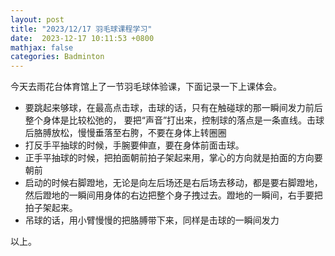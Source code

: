 ```yaml
---
layout: post
title: "2023/12/17 羽毛球课程学习"
date:  2023-12-17 10:11:53 +0800
mathjax: false
categories: Badminton
---
```


今天去雨花台体育馆上了一节羽毛球体验课，下面记录一下上课体会。

- 要跳起来够球，在最高点击球，击球的话，只有在触碰球的那一瞬间发力前后整个身体是比较松弛的，
要把“声音”打出来，控制球的落点是一条直线。击球后胳膊放松，慢慢垂落至右胯，不要在身体上转圈圈
- 打反手平抽球的时候，手腕要伸直，要在身体前面击球。
- 正手平抽球的时候，把拍面朝前拍子架起来用，掌心的方向就是拍面的方向要朝前
- 启动的时候右脚蹬地，无论是向左后场还是右后场去移动，都是要右脚蹬地，然后蹬地的一瞬间用身体的右边把整个身子拽过去。蹬地的一瞬间，右手要把拍子架起来。
- 吊球的话，用小臂慢慢的把胳膊带下来，同样是击球的一瞬间发力

以上。
